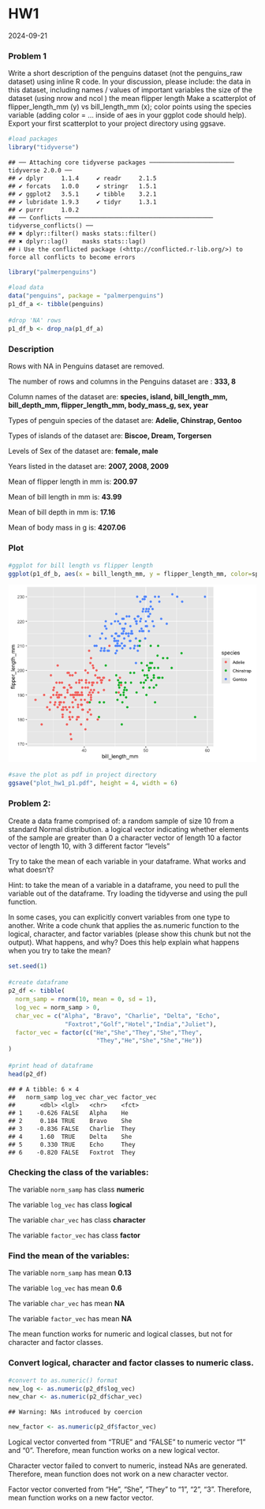 HW1
================
2024-09-21

### Problem 1

Write a short description of the penguins dataset (not the penguins_raw
dataset) using inline R code. In your discussion, please include: the
data in this dataset, including names / values of important variables
the size of the dataset (using nrow and ncol ) the mean flipper length
Make a scatterplot of flipper_length_mm (y) vs bill_length_mm (x); color
points using the species variable (adding color = … inside of aes in
your ggplot code should help). Export your first scatterplot to your
project directory using ggsave.

``` r
#load packages 
library("tidyverse")
```

    ## ── Attaching core tidyverse packages ──────────────────────── tidyverse 2.0.0 ──
    ## ✔ dplyr     1.1.4     ✔ readr     2.1.5
    ## ✔ forcats   1.0.0     ✔ stringr   1.5.1
    ## ✔ ggplot2   3.5.1     ✔ tibble    3.2.1
    ## ✔ lubridate 1.9.3     ✔ tidyr     1.3.1
    ## ✔ purrr     1.0.2     
    ## ── Conflicts ────────────────────────────────────────── tidyverse_conflicts() ──
    ## ✖ dplyr::filter() masks stats::filter()
    ## ✖ dplyr::lag()    masks stats::lag()
    ## ℹ Use the conflicted package (<http://conflicted.r-lib.org/>) to force all conflicts to become errors

``` r
library("palmerpenguins")
```

``` r
#load data 
data("penguins", package = "palmerpenguins")
p1_df_a <- tibble(penguins)

#drop 'NA' rows
p1_df_b <- drop_na(p1_df_a)
```

### Description

Rows with NA in Penguins dataset are removed.

The number of rows and columns in the Penguins dataset are : **333, 8**

Column names of the dataset are: **species, island, bill_length_mm,
bill_depth_mm, flipper_length_mm, body_mass_g, sex, year**

Types of penguin species of the dataset are: **Adelie, Chinstrap,
Gentoo**

Types of islands of the dataset are: **Biscoe, Dream, Torgersen**

Levels of Sex of the dataset are: **female, male**

Years listed in the dataset are: **2007, 2008, 2009**

Mean of flipper length in mm is: **200.97**

Mean of bill length in mm is: **43.99**

Mean of bill depth in mm is: **17.16**

Mean of body mass in g is: **4207.06**

### Plot

``` r
#ggplot for bill length vs flipper length
ggplot(p1_df_b, aes(x = bill_length_mm, y = flipper_length_mm, color=species)) + geom_point()
```

![](hw1_github_files/figure-gfm/plot-1.png)<!-- -->

``` r
#save the plot as pdf in project directory
ggsave("plot_hw1_p1.pdf", height = 4, width = 6)
```

### Problem 2:

Create a data frame comprised of: a random sample of size 10 from a
standard Normal distribution. a logical vector indicating whether
elements of the sample are greater than 0 a character vector of length
10 a factor vector of length 10, with 3 different factor “levels”

Try to take the mean of each variable in your dataframe. What works and
what doesn’t?

Hint: to take the mean of a variable in a dataframe, you need to pull
the variable out of the dataframe. Try loading the tidyverse and using
the pull function.

In some cases, you can explicitly convert variables from one type to
another. Write a code chunk that applies the as.numeric function to the
logical, character, and factor variables (please show this chunk but not
the output). What happens, and why? Does this help explain what happens
when you try to take the mean?

``` r
set.seed(1)

#create dataframe
p2_df <- tibble(
  norm_samp = rnorm(10, mean = 0, sd = 1),
  log_vec = norm_samp > 0,
  char_vec = c("Alpha", "Bravo", "Charlie", "Delta", "Echo",
                "Foxtrot","Golf","Hotel","India","Juliet"),
  factor_vec = factor(c("He","She","They","She","They",
                         "They","He","She","She","He"))
)

#print head of dataframe
head(p2_df)
```

    ## # A tibble: 6 × 4
    ##   norm_samp log_vec char_vec factor_vec
    ##       <dbl> <lgl>   <chr>    <fct>     
    ## 1    -0.626 FALSE   Alpha    He        
    ## 2     0.184 TRUE    Bravo    She       
    ## 3    -0.836 FALSE   Charlie  They      
    ## 4     1.60  TRUE    Delta    She       
    ## 5     0.330 TRUE    Echo     They      
    ## 6    -0.820 FALSE   Foxtrot  They

### Checking the class of the variables:

The variable `norm_samp` has class **numeric**

The variable `log_vec` has class **logical**

The variable `char_vec` has class **character**

The variable `factor_vec` has class **factor**

### Find the mean of the variables:

The variable `norm_samp` has mean **0.13**

The variable `log_vec` has mean **0.6**

The variable `char_vec` has mean **NA**

The variable `factor_vec` has mean **NA**

The mean function works for numeric and logical classes, but not for
character and factor classes.

### Convert logical, character and factor classes to numeric class.

``` r
#convert to as.numeric() format
new_log <- as.numeric(p2_df$log_vec)
new_char <- as.numeric(p2_df$char_vec)
```

    ## Warning: NAs introduced by coercion

``` r
new_factor <- as.numeric(p2_df$factor_vec)
```

Logical vector converted from “TRUE” and “FALSE” to numeric vector “1”
and “0”. Therefore, mean function works on a new logical vector.

Character vector failed to convert to numeric, instead NAs are
generated. Therefore, mean function does not work on a new character
vector.

Factor vector converted from “He”, “She”, “They” to “1”, “2”, “3”.
Therefore, mean function works on a new factor vector.
